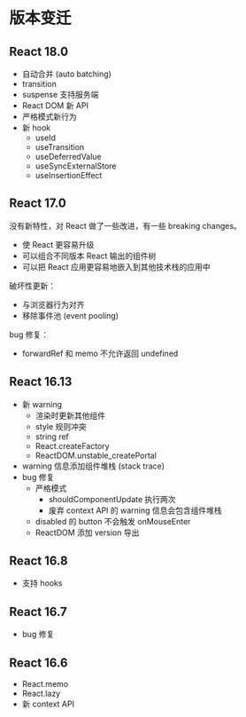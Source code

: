# 版本变迁

## React 18.0

- 自动合并 (auto batching)
- transition
- suspense 支持服务端
- React DOM 新 API
- 严格模式新行为
- 新 hook
  - useId
  - useTransition
  - useDeferredValue
  - useSyncExternalStore
  - useInsertionEffect

## React 17.0

没有新特性，对 React 做了一些改进，有一些 breaking changes。

- 使 React 更容易升级
- 可以组合不同版本 React 输出的组件树
- 可以把 React 应用更容易地嵌入到其他技术栈的应用中

破坏性更新：

- 与浏览器行为对齐
- 移除事件池 (event pooling)

bug 修复：

- forwardRef 和 memo 不允许返回 undefined

## React 16.13

- 新 warning
  - 渲染时更新其他组件
  - style 规则冲突
  - string ref
  - React.createFactory
  - ReactDOM.unstable_createPortal
- warning 信息添加组件堆栈 (stack trace)
- bug 修复
  - 严格模式
    - shouldComponentUpdate 执行两次
    - 废弃 context API 的 warning 信息会包含组件堆栈
  - disabled 的 button 不会触发 onMouseEnter
  - ReactDOM 添加 version 导出

## React 16.8

- 支持 hooks

## React 16.7

- bug 修复

## React 16.6

- React.memo
- React.lazy
- 新 context API
